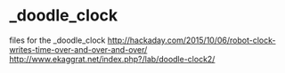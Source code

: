 _doodle_clock
=============
files for the _doodle_clock
http://hackaday.com/2015/10/06/robot-clock-writes-time-over-and-over-and-over/
http://www.ekaggrat.net/index.php?/lab/doodle-clock2/

